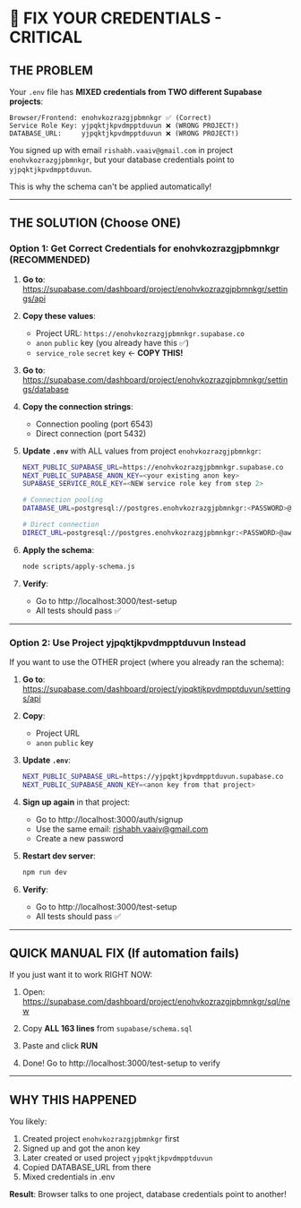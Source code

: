 # 🚨 FIX YOUR CREDENTIALS - CRITICAL

## THE PROBLEM

Your `.env` file has **MIXED credentials from TWO different Supabase projects**:

```
Browser/Frontend: enohvkozrazgjpbmnkgr ✅ (Correct)
Service Role Key: yjpqktjkpvdmpptduvun ❌ (WRONG PROJECT!)
DATABASE_URL:     yjpqktjkpvdmpptduvun ❌ (WRONG PROJECT!)
```

You signed up with email `rishabh.vaaiv@gmail.com` in project `enohvkozrazgjpbmnkgr`, but your database credentials point to `yjpqktjkpvdmpptduvun`.

This is why the schema can't be applied automatically!

---

## THE SOLUTION (Choose ONE)

### Option 1: Get Correct Credentials for enohvkozrazgjpbmnkgr (RECOMMENDED)

1. **Go to**: https://supabase.com/dashboard/project/enohvkozrazgjpbmnkgr/settings/api

2. **Copy these values**:
   - Project URL: `https://enohvkozrazgjpbmnkgr.supabase.co`
   - `anon` `public` key (you already have this ✅)
   - `service_role` `secret` key ← **COPY THIS!**

3. **Go to**: https://supabase.com/dashboard/project/enohvkozrazgjpbmnkgr/settings/database

4. **Copy the connection strings**:
   - Connection pooling (port 6543)
   - Direct connection (port 5432)

5. **Update `.env`** with ALL values from project `enohvkozrazgjpbmnkgr`:
   ```bash
   NEXT_PUBLIC_SUPABASE_URL=https://enohvkozrazgjpbmnkgr.supabase.co
   NEXT_PUBLIC_SUPABASE_ANON_KEY=<your existing anon key>
   SUPABASE_SERVICE_ROLE_KEY=<NEW service role key from step 2>

   # Connection pooling
   DATABASE_URL=postgresql://postgres.enohvkozrazgjpbmnkgr:<PASSWORD>@aws-0-...:6543/postgres?pgbouncer=true

   # Direct connection
   DIRECT_URL=postgresql://postgres.enohvkozrazgjpbmnkgr:<PASSWORD>@aws-0-...:5432/postgres
   ```

6. **Apply the schema**:
   ```bash
   node scripts/apply-schema.js
   ```

7. **Verify**:
   - Go to http://localhost:3000/test-setup
   - All tests should pass ✅

---

### Option 2: Use Project yjpqktjkpvdmpptduvun Instead

If you want to use the OTHER project (where you already ran the schema):

1. **Go to**: https://supabase.com/dashboard/project/yjpqktjkpvdmpptduvun/settings/api

2. **Copy**:
   - Project URL
   - `anon` `public` key

3. **Update `.env`**:
   ```bash
   NEXT_PUBLIC_SUPABASE_URL=https://yjpqktjkpvdmpptduvun.supabase.co
   NEXT_PUBLIC_SUPABASE_ANON_KEY=<anon key from that project>
   ```

4. **Sign up again** in that project:
   - Go to http://localhost:3000/auth/signup
   - Use the same email: rishabh.vaaiv@gmail.com
   - Create a new password

5. **Restart dev server**:
   ```bash
   npm run dev
   ```

6. **Verify**:
   - Go to http://localhost:3000/test-setup
   - All tests should pass ✅

---

## QUICK MANUAL FIX (If automation fails)

If you just want it to work RIGHT NOW:

1. Open: https://supabase.com/dashboard/project/enohvkozrazgjpbmnkgr/sql/new

2. Copy **ALL 163 lines** from `supabase/schema.sql`

3. Paste and click **RUN**

4. Done! Go to http://localhost:3000/test-setup to verify

---

## WHY THIS HAPPENED

You likely:
1. Created project `enohvkozrazgjpbmnkgr` first
2. Signed up and got the anon key
3. Later created or used project `yjpqktjkpvdmpptduvun`
4. Copied DATABASE_URL from there
5. Mixed credentials in .env

**Result**: Browser talks to one project, database credentials point to another!
